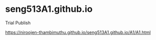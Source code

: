 # seng513A1.github.io

Trial Publish

https://niroojen-thambimuthu.github.io/seng513A1.github.io/A1/A1.html
